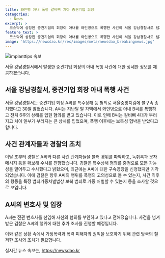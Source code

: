 ```yaml
---
title: 와인병 아내 폭행 갈비뼈 치아 중견기업 회장
categories:
  - News
excerpt: >
  코스닥에 상장된 중견기업의 회장이 아내를 와인병으로 폭행한 사건이 서울 강남경찰서로 넘겨졌다. 폭행으로 인해 아내는 심각한 상처를 입었으며, 사건 이후에도 가정폭력과 보복성 협박을 받았다. 구속영장은 법원에서 기각됐지만, 검찰은 A씨의 폭행 행위를 살인의 고의성으로 볼지, 보복 범죄로 처벌할지 살펴보고 있다. A씨는 혐의를 부인 중이며, 경찰은 녹취록과 문자메시지 등을 확인하며 수사를 진행하고 있다. (150자)
feature_text: >
  코스닥에 상장된 중견기업의 회장이 아내를 와인병으로 폭행한 사건이 서울 강남경찰서로 넘겨졌다. 폭행으로 인해 아내는 심각한 상처를 입었으며, 사건 이후에도 가정폭력과 보복성 협박을 받았다. 구속영장은 법원에서 기각됐지만, 검찰은 A씨의 폭행 행위를 살인의 고의성으로 볼지, 보복 범죄로 처벌할지 살펴보고 있다. A씨는 혐의를 부인 중이며, 경찰은 녹취록과 문자메시지 등을 확인하며 수사를 진행하고 있다. (150자)
image: 'https://newsdao.kr/res/images/meta/newsdao_breakingnews.jpg'
---
```


<p><img src="https://newsdao.kr/res/images/meta/newsdao_breakingnews.jpg" alt="implanttips 속보" /></p>

<p>서울 강남경찰서에서 발생한 중견기업 회장의 아내 폭행 사건에 대한 상세한 정보를 제공하겠습니다.</p>

<h2 data-ke-size="size26">서울 강남경찰서, 중견기업 회장 아내 폭행 사건</h2>

<p data-ke-size="size16">서울 강남경찰서는 중견기업 회장 A씨를 특수상해 등 혐의로 서울중앙지검에 불구속 송치했다고 30일 밝혔습니다. A씨는 지난달 말 자택에서 와인병으로 아내 B씨를 폭행하고 전치 6주의 상해를 입힌 혐의를 받고 있습니다. 이로 인해 B씨는 갈비뼈 4대가 부러지고 치아 일부가 부러지는 큰 상처를 입었으며, 폭행 이후에는 보복성 협박을 받았다고 합니다.</p>

<h2 data-ke-size="size26">사건 관계자들과 경찰의 조치</h2>

<p data-ke-size="size16">이달 초부터 경찰은 A씨와 다른 사건 관계자들을 불러 경위를 파악하고, 녹취록과 문자메시지 등을 확보해 수사를 진행했습니다. 경찰은 특수상해 혐의를 중점으로 모든 가능성을 열어두고 수사했다고 밝혔으며, 최근에는 A씨에 대한 구속영장을 신청했지만 기각되었습니다. 이에 검찰은 향후 A씨의 행위를 폭행의 고의성으로 볼 수 있는지, 사건 직후의 행동을 특정 범죄가중처벌법상 보복 범죄로 가중 처벌할 수 있는지 등을 조사할 것으로 보입니다.</p>

<h2 data-ke-size="size26">A씨의 변호사 및 입장</h2>

<p data-ke-size="size16">A씨는 전관 변호사를 선임해 자신의 혐의를 부인하고 있다고 전해졌습니다. 사건을 넘겨받은 검찰은 A씨의 행위에 대한 추가 조사를 진행할 예정입니다.</p>

<p>이와 같은 상황 속에서 가정폭력과 폭력 피해자의 권익을 보호하기 위해 관련 당국의 철저한 조사와 조치가 필요합니다.</p>
실시간 뉴스 속보는, <a href="https://newsdao.kr" rel="dofollow">https://newsdao.kr</a>


